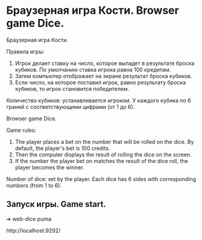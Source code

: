# Браузерная игра Кости. Browser game Dice.

Браузерная игра Кости.

Правила игры:

1. Игрок делает ставку на число, которое выпадет в результате броска кубиков. По умолчанию ставка игрока равна 100 кредитам.
2. Затем компьютер отображает на экране результат броска кубиков.
3. Если число, на которое поставил игрок, равно результату броска кубиков, то игрок становится победителем.

Количество кубиков: устанавливается игроком. У каждого кубика по 6 граней с соответствующими цифрами (от 1 до 6).


Browser game Dice.

Game rules:

1. The player places a bet on the number that will be rolled on the dice. By default, the player's bet is 100 credits.
2. Then the computer displays the result of rolling the dice on the screen.
3. If the number the player bet on matches the result of the dice roll, the player becomes the winner.

Number of dice: set by the player. Each dice has 6 sides with corresponding numbers (from 1 to 6).

## Запуск игры. Game start.

➜  web-dice puma

http://localhost:9292/
